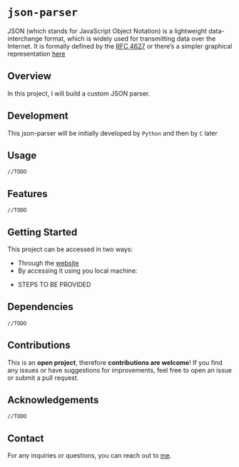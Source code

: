 # `json-parser`

JSON (which stands for JavaScript Object Notation) is a lightweight data-interchange format, which is widely used for transmitting data over the Internet. It is formally defined by the [RFC 4627](https://datatracker.ietf.org/doc/html/rfc4627) or there’s a simpler graphical representation [here](https://www.json.org/json-en.html)

## Overview
In this project, I will build a custom JSON parser.

## Development
This json-parser will be initially developed by `Python` and then by `C` later 

## Usage
`//TODO`

## Features
`//TODO`

## Getting Started
This project can be accessed in two ways:
* Through the [website]("https://example.com")
* By accessing it using you local machine:
- STEPS TO BE PROVIDED


## Dependencies
`//TODO`

## Contributions
This is an **open project**, therefore **contributions are welcome**! If you find any issues or have suggestions for improvements, feel free to open an issue or submit a pull request.

## Acknowledgements
`//TODO`

## Contact 
For any inquiries or questions, you can reach out to [me](mailto:kimothomark93@gmail.com).
